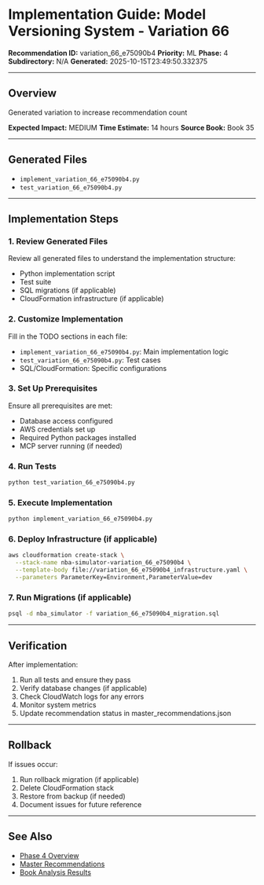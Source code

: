 # Implementation Guide: Model Versioning System - Variation 66

**Recommendation ID:** variation_66_e75090b4
**Priority:** ML
**Phase:** 4
**Subdirectory:** N/A
**Generated:** 2025-10-15T23:49:50.332375

---

## Overview

Generated variation to increase recommendation count

**Expected Impact:** MEDIUM
**Time Estimate:** 14 hours
**Source Book:** Book 35

---

## Generated Files

- `implement_variation_66_e75090b4.py`
- `test_variation_66_e75090b4.py`

---

## Implementation Steps

### 1. Review Generated Files

Review all generated files to understand the implementation structure:
- Python implementation script
- Test suite
- SQL migrations (if applicable)
- CloudFormation infrastructure (if applicable)

### 2. Customize Implementation

Fill in the TODO sections in each file:
- `implement_variation_66_e75090b4.py`: Main implementation logic
- `test_variation_66_e75090b4.py`: Test cases
- SQL/CloudFormation: Specific configurations

### 3. Set Up Prerequisites

Ensure all prerequisites are met:
- Database access configured
- AWS credentials set up
- Required Python packages installed
- MCP server running (if needed)

### 4. Run Tests

```bash
python test_variation_66_e75090b4.py
```

### 5. Execute Implementation

```bash
python implement_variation_66_e75090b4.py
```

### 6. Deploy Infrastructure (if applicable)

```bash
aws cloudformation create-stack \
  --stack-name nba-simulator-variation_66_e75090b4 \
  --template-body file://variation_66_e75090b4_infrastructure.yaml \
  --parameters ParameterKey=Environment,ParameterValue=dev
```

### 7. Run Migrations (if applicable)

```bash
psql -d nba_simulator -f variation_66_e75090b4_migration.sql
```

---

## Verification

After implementation:
1. Run all tests and ensure they pass
2. Verify database changes (if applicable)
3. Check CloudWatch logs for any errors
4. Monitor system metrics
5. Update recommendation status in master_recommendations.json

---

## Rollback

If issues occur:
1. Run rollback migration (if applicable)
2. Delete CloudFormation stack
3. Restore from backup (if needed)
4. Document issues for future reference

---

## See Also

- [Phase 4 Overview](/Users/ryanranft/nba-simulator-aws/docs/phases/phase_4/)
- [Master Recommendations](/Users/ryanranft/nba-mcp-synthesis/analysis_results/master_recommendations.json)
- [Book Analysis Results](/Users/ryanranft/nba-mcp-synthesis/analysis_results/)
